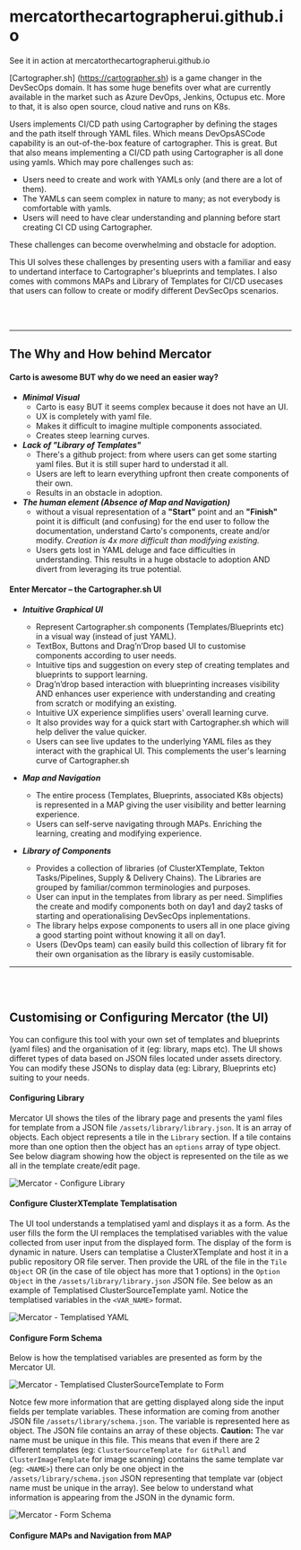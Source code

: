 # mercatorthecartographerui.github.io

See it in action at mercatorthecartographerui.github.io

[Cartographer.sh] (https://cartographer.sh) is a game changer in the DevSecOps domain. It has some huge benefits over what are currently available in the market such as Azure DevOps, Jenkins, Octupus etc. More to that, it is also open source, cloud native and runs on K8s.

Users implements CI/CD path using Cartographer by defining the stages and the path itself through YAML files. Which means DevOpsASCode capability is an out-of-the-box feature of cartographer. This is great. But that also means implementing a CI/CD path using Cartographer is all done using yamls. Which may pore challenges such as:
- Users need to create and work with YAMLs only (and there are a lot of them). 
- The YAMLs can seem complex in nature to many; as not everybody is comfortable with yamls.
- Users will need to have clear understanding and planning before start creating CI CD using Cartographer.

These challenges can become overwhelming and obstacle for adoption. 

This UI solves these challenges by presenting users with a familiar and easy to undertand interface to Cartographer's blueprints and templates. I also comes with commons MAPs and Library of Templates for CI/CD usecases that users can follow to create or modify different DevSecOps scenarios.

<br><br>

---

## The Why and How behind Mercator

#### Carto is awesome BUT why do we need an easier way?

- ***Minimal Visual*** 
    - Carto is easy BUT it seems complex because it does not have an UI.
    - UX is completely with yaml file.
    - Makes it difficult to imagine multiple components associated.
    - Creates steep learning curves.
- ***Lack of "Library of Templates"***
    - There's a github project: from where users can get some starting yaml files. But it is still super hard to understad it all.
    - Users are left to learn everything upfront then create components of their own.
    - Results in an obstacle in adoption.
- ***The human element (Absence of Map and Navigation)***
    - without a visual representation of a **"Start"** point and an **"Finish"** point it is difficult (and confusing) for the end user to follow the documentation, understand Carto's components, create and/or modify. *Creation is 4x more difficult than modifying existing.*
    - Users gets lost in YAML deluge and face difficulties in understanding. This results in a huge obstacle to adoption AND divert from leveraging its true potential.

#### Enter Mercator – the Cartographer.sh UI

- ***Intuitive Graphical UI*** 
    - Represent Cartographer.sh components (Templates/Blueprints etc) in a visual way (instead of just YAML).
    - TextBox, Buttons and Drag’n’Drop based UI to customise components according to user needs.
    - Intuitive tips and suggestion on every step of creating templates and blueprints to support learning.
    - Drag’n’drop based interaction with blueprinting increases visibility AND enhances user experience with understanding and creating from scratch or modifying an existing. 
    - Intuitive UX experience simplifies users' overall learning curve.
    - It also provides way for a quick start with Cartographer.sh which will help deliver the value quicker.
    - Users can see live updates to the underlying YAML files as they interact with the graphical UI. This complements the user's learning curve of Cartographer.sh

- ***Map and Navigation***
    - The entire process (Templates, Blueprints, associated K8s objects) is represented in a MAP giving the user visibility and better learning experience.
    - Users can self-serve navigating through MAPs. Enriching the learning, creating and modifying experience.
- ***Library of Components***
    - Provides a collection of libraries (of ClusterXTemplate, Tekton Tasks/Pipelines, Supply & Delivery Chains). The Libraries are grouped by familiar/common terminologies and purposes.
    - User can input in the templates from library as per need. Simplifies the create and modify components both on day1 and day2 tasks of starting and operationalising DevSecOps inplementations.
    - The library helps expose components to users all in one place giving a good starting point without knowing it all on day1.
    - Users (DevOps team) can easily build this collection of library fit for their own organisation as the library is easily customisable.
---
<br><br>

## Customising or Configuring Mercator (the UI)

You can configure this tool with your own set of templates and blueprints (yaml files) and the organisation of it (eg: library, maps etc). 
The UI shows differet types of data based on JSON files located under assets directory. You can modify these JSONs to display data (eg: Library, Blueprints etc) suiting to your needs.

#### Configuring Library
Mercator UI shows the tiles of the library page and presents the yaml files for template from a JSON file `/assets/library/library.json`. It is an array of objects. Each object represents a tile in the `Library` section. If a tile contains more than one option then the object has an `options` array of type object. See below diagram showing how the object is represented on the tile as we all in the template create/edit page.

![Mercator - Configure Library](/assets/images/documentation/Mercator-Configure-Library.png "Mercator - Configure Library")

#### Configure ClusterXTemplate Templatisation
The UI tool understands a templatised yaml and displays it as a form. As the user fills the form the UI remplaces the templatised variables with the value collected from user input from the displayed form. The display of the form is dynamic in nature. Users can templatise a ClusterXTemplate and host it in a public repository OR file server. Then provide the URL of the file in the `Tile Object` OR (in the case of tile object has more that 1 options) in the `Option Object` in the `/assets/library/library.json` JSON file. See below as an example of Templatised ClusterSourceTemplate yaml. Notice the templatised variables in the `<VAR_NAME>` format.

![Mercator - Templatised YAML](/assets/images/documentation/Mercator-Templatised-YAML.png "Mercator - Templatised YAML")

#### Configure Form Schema
Below is how the templatised variables are presented as form by the Mercator UI.

![Mercator - Templatised ClusterSourceTemplate to Form](/assets/images/documentation/Mercator-Template-To-Form.png "Mercator - Templatised ClusterSourceTemplate to Form")

Notce few more information that are getting displayed along side the input fields per template variables. These information are coming from another JSON file `/assets/library/schema.json`. The variable is represented here as object. The JSON file contains an array of these objects. 
**Caution:** The var name must be unique in this file. This means that even if there are 2 different templates (eg: `ClusterSourceTemplate for GitPull` and `ClusterImageTemplate` for image scanning) contains the same template var (eg: `<NAME>`) there can only be one object in the `/assets/library/schema.json` JSON representing that template var (object name must be unique in the array). See below to understand what information is appearing from the JSON in the dynamic form.

![Mercator - Form Schema](/assets/images/documentation/Mercator-Form-Schema.png "Mercator - Form Schema")


#### Configure MAPs and Navigation from MAP


